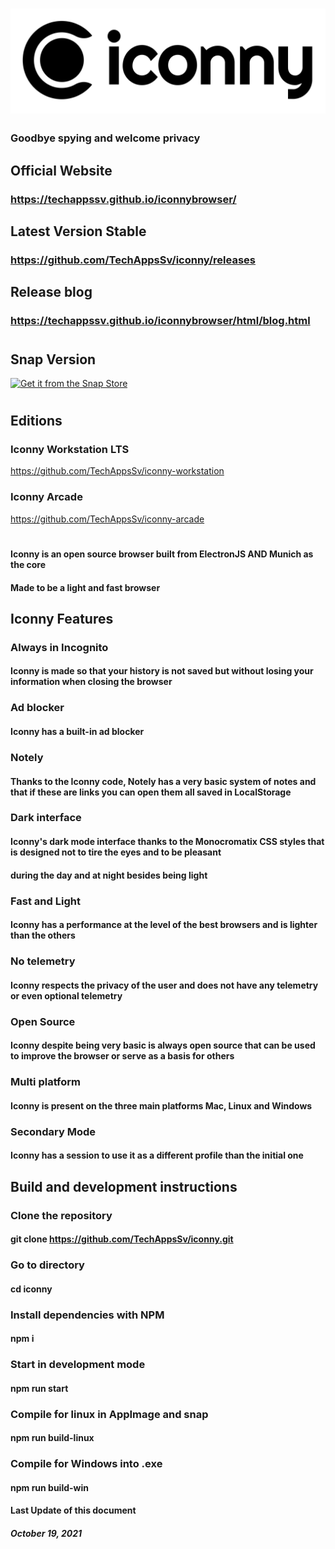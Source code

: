 # ![Esta es una imagen de ejemplo](iconny_banner.png)

### Goodbye spying and welcome privacy

## Official Website
### https://techappssv.github.io/iconnybrowser/

## Latest Version Stable
### https://github.com/TechAppsSv/iconny/releases


## Release blog
### https://techappssv.github.io/iconnybrowser/html/blog.html
#
## Snap Version
[![Get it from the Snap Store](https://snapcraft.io/static/images/badges/en/snap-store-black.svg)](https://snapcraft.io/iconny)
#
## Editions
### Iconny Workstation LTS
https://github.com/TechAppsSv/iconny-workstation
### Iconny Arcade
https://github.com/TechAppsSv/iconny-arcade
#
#### Iconny is an open source browser built from ElectronJS AND Munich as the core
#### Made to be a light and fast browser

## Iconny Features
### Always in Incognito
#### Iconny is made so that your history is not saved but without losing your information when closing the browser
### Ad blocker
#### Iconny has a built-in ad blocker
### Notely
#### Thanks to the Iconny code, Notely has a very basic system of notes and that if these are links you can open them all saved in LocalStorage

### Dark interface
#### Iconny's dark mode interface thanks to the Monocromatix CSS styles that is designed not to tire the eyes and to be pleasant

#### during the day and at night besides being light
### Fast and Light
#### Iconny has a performance at the level of the best browsers and is lighter than the others
### No telemetry
#### Iconny respects the privacy of the user and does not have any telemetry or even optional telemetry

### Open Source
#### Iconny despite being very basic is always open source that can be used to improve the browser or serve as a basis for others
### Multi platform
#### Iconny is present on the three main platforms Mac, Linux and Windows

### Secondary Mode
#### Iconny has a session to use it as a different profile than the initial one

## Build and development instructions
### Clone the repository
#### git clone https://github.com/TechAppsSv/iconny.git
### Go to directory
#### cd iconny
### Install dependencies with NPM
#### npm i
### Start in development mode
#### npm run start
### Compile for linux in AppImage and snap
#### npm run build-linux
### Compile for Windows into .exe
#### npm run build-win


#### Last Update of this document
##### October 19, 2021